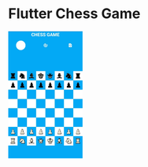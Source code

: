 # Flutter Chess Game

<img src="https://github.com/GabriPalmyro/chess_flutter_game/blob/master/gitImages/image0.jpeg" width="30%">
